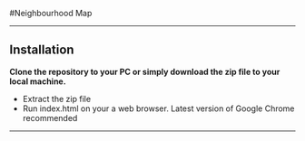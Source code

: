 #Neighbourhood Map
 - - -
 ## Installation
  **Clone the repository to your PC or simply download the zip file to your local machine.**
  - Extract the zip file
  - Run index.html on your a web browser. Latest version of Google Chrome recommended
- - -
